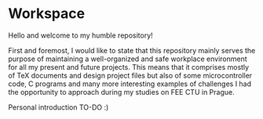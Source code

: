 # Workspace
Hello and welcome to my humble repository!

First and foremost, I would like to state that this repository mainly serves the purpose of maintaining a well-organized and safe workplace environment for all my present and future projects. This means that it comprises mostly of TeX documents and design project files but also of some microcontroller code, C programs and many more interesting examples of challenges I had the opportunity to approach during my studies on FEE CTU in Prague.

Personal introduction TO-DO :)
